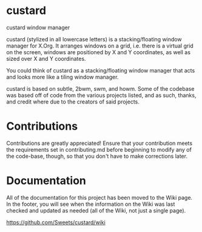 # custard

custard window manager

custard (stylized in all lowercase letters) is a stacking/floating window manager for X.Org. It arranges windows on a grid, i.e. there is a virtual grid on the screen, windows are positioned by X and Y coordinates, as well as sized over X and Y coordinates.

You could think of custard as a stacking/floating window manager that acts and looks more like a tiling window manager.

custard is based on subtle, 2bwm, swm, and howm. Some of the codebase was based off of code from the various projects listed, and as such, thanks, and credit where due to the creators of said projects.

# Contributions

Contributions are greatly appreciated! Ensure that your contribution meets the requirements set in contributing.md before beginning to modify any of the code-base, though, so that you don't have to make corrections later.

# Documentation

All of the documentation for this project has been moved to the Wiki page. In the footer, you will see when the information on the Wiki was last checked and updated as needed (all of the Wiki, not just a single page).

https://github.com/Sweets/custard/wiki
